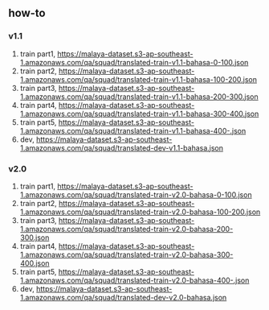 ## how-to

### v1.1

1. train part1, https://malaya-dataset.s3-ap-southeast-1.amazonaws.com/qa/squad/translated-train-v1.1-bahasa-0-100.json
2. train part2, https://malaya-dataset.s3-ap-southeast-1.amazonaws.com/qa/squad/translated-train-v1.1-bahasa-100-200.json
3. train part3, https://malaya-dataset.s3-ap-southeast-1.amazonaws.com/qa/squad/translated-train-v1.1-bahasa-200-300.json
4. train part4, https://malaya-dataset.s3-ap-southeast-1.amazonaws.com/qa/squad/translated-train-v1.1-bahasa-300-400.json
5. train part5, https://malaya-dataset.s3-ap-southeast-1.amazonaws.com/qa/squad/translated-train-v1.1-bahasa-400-.json
6. dev, https://malaya-dataset.s3-ap-southeast-1.amazonaws.com/qa/squad/translated-dev-v1.1-bahasa.json

### v2.0

1. train part1, https://malaya-dataset.s3-ap-southeast-1.amazonaws.com/qa/squad/translated-train-v2.0-bahasa-0-100.json
2. train part2, https://malaya-dataset.s3-ap-southeast-1.amazonaws.com/qa/squad/translated-train-v2.0-bahasa-100-200.json
3. train part3, https://malaya-dataset.s3-ap-southeast-1.amazonaws.com/qa/squad/translated-train-v2.0-bahasa-200-300.json
4. train part4, https://malaya-dataset.s3-ap-southeast-1.amazonaws.com/qa/squad/translated-train-v2.0-bahasa-300-400.json
5. train part5, https://malaya-dataset.s3-ap-southeast-1.amazonaws.com/qa/squad/translated-train-v2.0-bahasa-400-.json
6. dev, https://malaya-dataset.s3-ap-southeast-1.amazonaws.com/qa/squad/translated-dev-v2.0-bahasa.json
